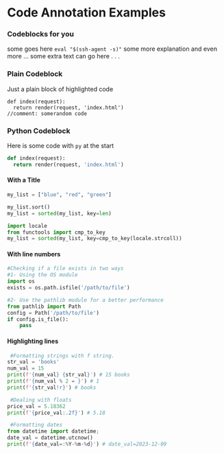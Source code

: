 # Code Annotation Examples

### Codeblocks for you
some goes here `eval "$(ssh-agent -s)"` some more explanation and even more ...
some  extra text can go here . . .

### Plain Codeblock
Just a plain block of highlighted code

```
def index(request):
  return render(request, 'index.html')
//comment: somerandom code

```
### Python Codeblock
Here is some code with `py` at the start

```py
def index(request):
  return render(request, 'index.html')
```
#### With a Title

```py title="Sort a list of strings."
my_list = ["blue", "red", "green"]

my_list.sort() 
my_list = sorted(my_list, key=len)  

import locale
from functools import cmp_to_key
my_list = sorted(my_list, key=cmp_to_key(locale.strcoll)) 
```


#### With line numbers

```py title="Checking if a file exists." linenums="1"
#Checking if a file exists in two ways
#1- Using the OS module
import os 
exists = os.path.isfile('/path/to/file')

#2- Use the pathlib module for a better performance
from pathlib import Path
config = Path('/path/to/file') 
if config.is_file(): 
    pass

```

#### Highlighting lines

```py title="Using F strings." hl_lines="1 8 12" linenums="1"
 #Formatting strings with f string.
str_val = 'books'
num_val = 15
print(f'{num_val} {str_val}') # 15 books
print(f'{num_val % 2 = }') # 1
print(f'{str_val!r}') # books

 #Dealing with floats
price_val = 5.18362
print(f'{price_val:.2f}') # 5.18

 #Formatting dates
from datetime import datetime;
date_val = datetime.utcnow()
print(f'{date_val=:%Y-%m-%d}') # date_val=2023-12-09
```
